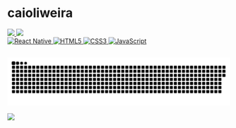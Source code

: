 # caioliweira


<table>
  <a href="https://github.com/caioliweira">
  <img height="180em" src="https://github-readme-stats.vercel.app/api?username=caioliweira&show_icons=true&theme=tokyonight&include_all_commits=true&count_private=true"/>
  <img height="180em" src="https://github-readme-stats.vercel.app/api/top-langs/api?username=caioliweira&layout=compact&langs_count=6&theme=tokyonight"/>
    <br>
  <img src="https://upload.wikimedia.org/wikipedia/commons/thumb/a/a7/React-icon.svg/539px-React-icon.svg.png" width="120" alt="React Native">
  <img src="https://img.icons8.com/color/2x/html-5.png" width="120" alt="HTML5">
  <img src="https://img.icons8.com/color/2x/css3.png" width="120" alt="CSS3">
  <img src="https://static.vecteezy.com/system/resources/previews/027/127/560/non_2x/javascript-logo-javascript-icon-transparent-free-png.png" width="120" alt="JavaScript">

</table>
<picture>
  <source media="(prefers-color-scheme: dark)" srcset="https://raw.githubusercontent.com/caioliweira/caioliweira/output/github-contribution-grid-snake-dark.svg">
  <source media="(prefers-color-scheme: light)" srcset="https://raw.githubusercontent.com/caioliweira/caioliweira/output/github-contribution-grid-snake-dark.svg">
  <img alt="github contribution grid snake animation" src="https://raw.githubusercontent.com/caioliweira/caioliweira/output/github-contribution-grid-snake.svg">
</picture>
<div> 
  
  <a href="https://www.instagram.com/caioliweira_/" target="_blank"><img src="https://img.shields.io/badge/-Instagram-%23E4405F?style=for-the-badge&logo=instagram&logoColor=white" target="_blank"></a>
 
</div>
